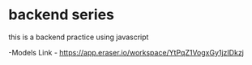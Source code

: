 # backend series 

this is a backend practice using javascript

-Models Link - https://app.eraser.io/workspace/YtPqZ1VogxGy1jzIDkzj